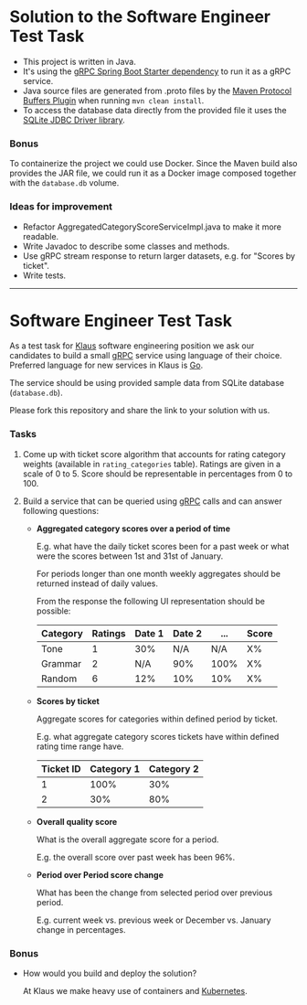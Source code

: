 # Solution to the Software Engineer Test Task
* This project is written in Java. 
* It's using the [gRPC Spring Boot Starter dependency](https://github.com/yidongnan/grpc-spring-boot-starter) to run it as a gRPC service. 
* Java source files are generated from .proto files by the [Maven Protocol Buffers Plugin](https://www.xolstice.org/protobuf-maven-plugin/index.html) when running `mvn clean install`.
* To access the database data directly from the provided file it uses the [SQLite JDBC Driver library](https://github.com/xerial/sqlite-jdbc).

### Bonus
To containerize the project we could use Docker. 
Since the Maven build also provides the JAR file, we could run it as a Docker image composed together with the `database.db` volume.

### Ideas for improvement
* Refactor AggregatedCategoryScoreServiceImpl.java to make it more readable.
* Write Javadoc to describe some classes and methods.
* Use gRPC stream response to return larger datasets, e.g. for "Scores by ticket".
* Write tests.

---
# Software Engineer Test Task

As a test task for [Klaus](https://www.klausapp.com) software engineering position we ask our candidates to build a small [gRPC](https://grpc.io) service using language of their choice. Preferred language for new services in Klaus is [Go](https://golang.org).

The service should be using provided sample data from SQLite database (`database.db`).

Please fork this repository and share the link to your solution with us.

### Tasks

1. Come up with ticket score algorithm that accounts for rating category weights (available in `rating_categories` table). Ratings are given in a scale of 0 to 5. Score should be representable in percentages from 0 to 100. 

2. Build a service that can be queried using [gRPC](https://grpc.io/docs/tutorials/basic/go/) calls and can answer following questions:

    * **Aggregated category scores over a period of time**
    
        E.g. what have the daily ticket scores been for a past week or what were the scores between 1st and 31st of January.

        For periods longer than one month weekly aggregates should be returned instead of daily values.

        From the response the following UI representation should be possible:

        | Category | Ratings | Date 1 | Date 2 | ... | Score |
        |----|----|----|----|----|----|
        | Tone | 1 | 30% | N/A | N/A | X% |
        | Grammar | 2 | N/A | 90% | 100% | X% |
        | Random | 6 | 12% | 10% | 10% | X% |

    * **Scores by ticket**

        Aggregate scores for categories within defined period by ticket.

        E.g. what aggregate category scores tickets have within defined rating time range have.

        | Ticket ID | Category 1 | Category 2 |
        |----|----|----|
        | 1   |  100%  |  30%  |
        | 2   |  30%  |  80%  |

    * **Overall quality score**

        What is the overall aggregate score for a period.

        E.g. the overall score over past week has been 96%.

    * **Period over Period score change**

        What has been the change from selected period over previous period.

        E.g. current week vs. previous week or December vs. January change in percentages.


### Bonus

* How would you build and deploy the solution?

    At Klaus we make heavy use of containers and [Kubernetes](https://kubernetes.io).
